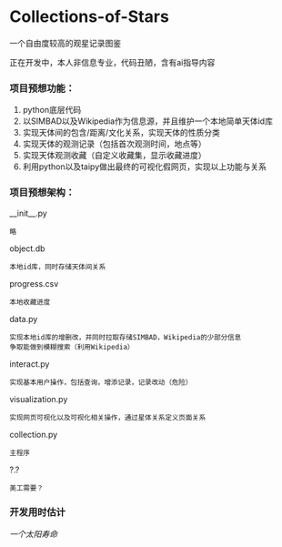 # Collections-of-Stars
一个自由度较高的观星记录图鉴

正在开发中，本人非信息专业，代码丑陋，含有ai指导内容

### 项目预想功能：
1) python底层代码
2) 以SIMBAD以及Wikipedia作为信息源，并且维护一个本地简单天体id库
3) 实现天体间的包含/距离/文化关系，实现天体的性质分类
4) 实现天体的观测记录（包括首次观测时间，地点等）
5) 实现天体观测收藏（自定义收藏集，显示收藏进度）
6) 利用python以及taipy做出最终的可视化假网页，实现以上功能与关系

### 项目预想架构：
\_\_init\_\_.py

    略

object.db

    本地id库，同时存储天体间关系


progress.csv

    本地收藏进度

data.py

    实现本地id库的增删改，并同时拉取存储SIMBAD，Wikipedia的少部分信息
    争取能做到模糊搜索（利用Wikipedia）

interact.py

    实现基本用户操作，包括查询，增添记录，记录改动（危险）

visualization.py

    实现网页可视化以及可视化相关操作，通过星体关系定义页面关系

collection.py

    主程序

?.?

    美工需要？


### 开发用时估计
*一个太阳寿命*


